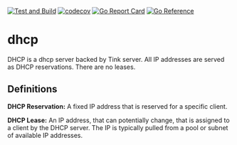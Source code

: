 [![Test and Build](https://github.com/jacobweinstock/dhcp/actions/workflows/ci.yaml/badge.svg)](https://github.com/jacobweinstock/dhcp/actions/workflows/ci.yaml)
[![codecov](https://codecov.io/gh/jacobweinstock/dhcp/branch/main/graph/badge.svg)](https://codecov.io/gh/jacobweinstock/dhcp)
[![Go Report Card](https://goreportcard.com/badge/github.com/jacobweinstock/dhcp)](https://goreportcard.com/report/github.com/jacobweinstock/dhcp)
[![Go Reference](https://pkg.go.dev/badge/github.com/jacobweinstock/dhcp.svg)](https://pkg.go.dev/github.com/jacobweinstock/dhcp)

# dhcp

DHCP is a dhcp server backed by Tink server. All IP addresses are served as DHCP reservations. There are no leases.

## Definitions

**DHCP Reservation:**
A fixed IP address that is reserved for a specific client.

**DHCP Lease:**
An IP address, that can potentially change, that is assigned to a client by the DHCP server.
The IP is typically pulled from a pool or subnet of available IP addresses.
